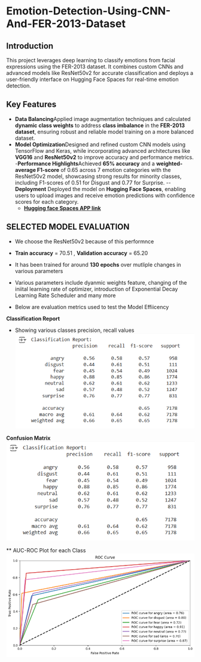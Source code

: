 # Emotion-Detection-Using-CNN-And-FER-2013-Dataset

## Introduction
This project leverages deep learning to classify emotions from facial expressions using the FER-2013 dataset. It combines custom CNNs and advanced models like ResNet50v2 for accurate classification and deploys a user-friendly interface on Hugging Face Spaces for real-time emotion detection.


## Key Features

- **Data Balancing**Applied image augmentation techniques and calculated **dynamic class weights** to address **class imbalance** in the **FER-2013 dataset**, ensuring robust and reliable model training on a more balanced dataset.
- **Model Optimization**Designed and refined custom CNN models using TensorFlow and Keras, while incorporating advanced architectures like **VGG16** and **ResNet50v2** to improve accuracy and performance metrics.
-**Performance Highlights**Achieved **65% accuracy** and a **weighted-average F1-score** of 0.65 across 7 emotion categories with the ResNet50v2 model, showcasing strong results for minority classes, including F1-scores of 0.51 for Disgust and 0.77 for Surprise.
-- **Deployment** Deployed the model on **Hugging Face Spaces**, enabling users to upload images and receive emotion predictions with confidence scores for each category.
  - **[Hugging face Spaces APP link](https://huggingface.co/spaces/nitish-11/emotion-is-detected-here)**


## SELECTED MODEL EVALUATION
- We choose the ResNet50v2 because of this performnce
- **Train accuracy** = 70.51 , **Validation accuracy** = 65.20
- It has been trained for around **130 epochs** over mutliple changes in various parameters
- Various parameters include dyanmic weights feature, changing of the iniital learning rate of optimizer, introduction of Exponential Decay Learning Rate Scheduler and many more

- Below are evaluation metrics used to test the Model Effiicency

**Classification Report**
- Showing various classes precision, recall values
  <img src="images/classification_report.png" alt="Classification Report" width="600" />

**Confusion Matrix**
  <img src="images/classification_report.png" alt="Confusion Matrix" width="600" />

** AUC-ROC Plot for each Class
  <img src="images/auc-roc-curve.png" alt="AUC-ROC Plot for each Class" width="600" /> 



